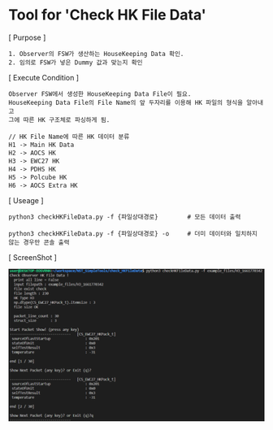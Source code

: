# Tool for 'Check HK File Data'

[ Purpose ]

    1. Observer의 FSW가 생산하는 HouseKeeping Data 확인.
    2. 임의로 FSW가 넣은 Dummy 값과 맞는지 확인

[ Execute Condition ]

    Observer FSW에서 생성한 HouseKeeping Data File이 필요.
    HouseKeeping Data File의 File Name의 앞 두자리를 이용해 HK 파일의 형식을 알아내고
    그에 따른 HK 구조체로 파싱하게 됨.

    // HK File Name에 따른 HK 데이터 분류
    H1 -> Main HK Data
    H2 -> AOCS HK
    H3 -> EWC27 HK
    H4 -> PDHS HK
    H5 -> Polcube HK
    H6 -> AOCS Extra HK


[ Useage ]

    python3 checkHKFileData.py -f {파일상대경로}        # 모든 데이터 출력

    python3 checkHKFileData.py -f {파일상대경로} -o     # 더미 데이터와 일치하지 않는 경우만 콘솔 출력

[ ScreenShot ]

![CMake](./resource/capture1.png)